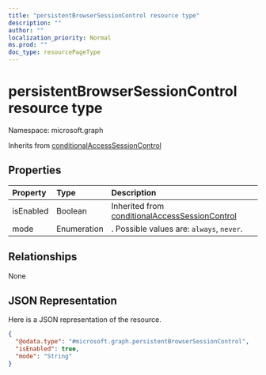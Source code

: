 ```yaml
---
title: "persistentBrowserSessionControl resource type"
description: ""
author: ""
localization_priority: Normal
ms.prod: ""
doc_type: resourcePageType
---
```


# persistentBrowserSessionControl resource type


Namespace: microsoft.graph




Inherits from [conditionalAccessSessionControl](../resources/conditionalaccesssessioncontrol.md)

## Properties
|Property|Type|Description|
|:---|:---|:---|
|isEnabled|Boolean| Inherited from [conditionalAccessSessionControl](../resources/conditionalaccesssessioncontrol.md)|
|mode|Enumeration|. Possible values are: `always`, `never`.|

## Relationships
None

## JSON Representation
Here is a JSON representation of the resource.
<!-- {
  "blockType": "resource",
  "@odata.type": "microsoft.graph.persistentBrowserSessionControl"
}
-->
``` json
{
  "@odata.type": "#microsoft.graph.persistentBrowserSessionControl",
  "isEnabled": true,
  "mode": "String"
}
```

